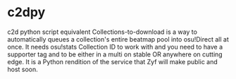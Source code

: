 # c2dpy
 c2d python script equivalent
Collections-to-download is a way to automatically queues a collection's entire beatmap pool into osu!Direct all at once.
It needs osu!stats Collection ID to work with and you need to have a supporter tag and to be either in a multi on stable OR anywhere on cutting edge.
It is a Python rendition of the service that Zyf will make public and host soon.